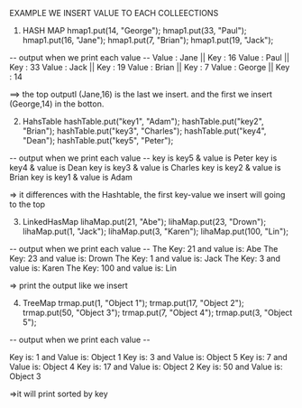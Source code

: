 EXAMPLE WE INSERT VALUE TO EACH COLLEECTIONS

1. HASH MAP
   hmap1.put(14, "George");
   hmap1.put(33, "Paul");
   hmap1.put(16, "Jane");
   hmap1.put(7, "Brian");
   hmap1.put(19, "Jack");

-- output when we print each value --
Value : Jane || Key : 16
Value : Paul || Key : 33
Value : Jack || Key : 19
Value : Brian || Key : 7
Value : George || Key : 14

==> the top outputl (Jane,16) is the last we insert. and the first we insert (George,14) in the botton.

2. HahsTable
   hashTable.put("key1", "Adam");
   hashTable.put("key2", "Brian");
   hashTable.put("key3", "Charles");
   hashTable.put("key4", "Dean");
   hashTable.put("key5", "Peter");

-- output when we print each value --
key is key5 & value is Peter
key is key4 & value is Dean
key is key3 & value is Charles
key is key2 & value is Brian
key is key1 & value is Adam

=> it differences with the Hashtable, the first key-value we insert will going to the top

3. LinkedHasMap
   lihaMap.put(21, "Abe");
   lihaMap.put(23, "Drown");
   lihaMap.put(1, "Jack");
   lihaMap.put(3, "Karen");
   lihaMap.put(100, "Lin");

-- output when we print each value --
The Key: 21 and value is: Abe
The Key: 23 and value is: Drown
The Key: 1 and value is: Jack
The Key: 3 and value is: Karen
The Key: 100 and value is: Lin

=> print the output like we insert

4. TreeMap
   trmap.put(1, "Object 1");
   trmap.put(17, "Object 2");
   trmap.put(50, "Object 3");
   trmap.put(7, "Object 4");
   trmap.put(3, "Object 5");

-- output when we print each value --

Key is: 1 and Value is: Object 1
Key is: 3 and Value is: Object 5
Key is: 7 and Value is: Object 4
Key is: 17 and Value is: Object 2
Key is: 50 and Value is: Object 3

=>it will print sorted by key
